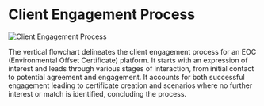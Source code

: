 # Client Engagement Process

![Client Engagement Process](Picture3.png)

The vertical flowchart delineates the client engagement process for an EOC (Environmental Offset Certificate) platform. It starts with an expression of interest and leads through various stages of interaction, from initial contact to potential agreement and engagement. It accounts for both successful engagement leading to certificate creation and scenarios where no further interest or match is identified, concluding the process.
